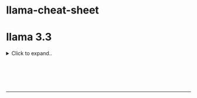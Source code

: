 # llama-cheat-sheet



# llama 3.3

<details><summary>Click to expand..</summary>


# Ollama

## llama 3.3 (Q4_K_M)
- https://ollama.com/library/llama3.3
```
ollama run llama3.3
```
- Slow with RTX 4090

  
</details>







<br><br>
<br><br>
___
<br><br>
<br><br>
